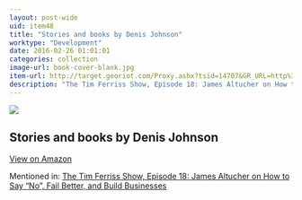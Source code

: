 ```yaml
---
layout: post-wide
uid: item48
title: "Stories and books by Denis Johnson"
worktype: "Development"
date: 2016-02-26 01:01:01
categories: collection
image-url: book-cover-blank.jpg
item-url: http://target.georiot.com/Proxy.ashx?tsid=14707&GR_URL=http%3A%2F%2Fwww.amazon.com%2FDenis-Johnson%2Fe%2FB000AQ3FL0%2F
description: "The Tim Ferriss Show, Episode 18: James Altucher on How to Say “No”, Fail Better, and Build Businesses"
---
```

<a href="http://target.georiot.com/Proxy.ashx?tsid=14707&GR_URL=http%3A%2F%2Fwww.amazon.com%2FDenis-Johnson%2Fe%2FB000AQ3FL0%2F" target="blank"><img src="../../../../img/thumbs/book-cover-blank.jpg" class="prod-img"></a>
<h2>Stories and books by Denis Johnson</h2>
<p><a class="btn btn-primary" href="http://target.georiot.com/Proxy.ashx?tsid=14707&GR_URL=http%3A%2F%2Fwww.amazon.com%2FDenis-Johnson%2Fe%2FB000AQ3FL0%2F" target="blank">View on Amazon</a><p>
<p>Mentioned in: <a href="http://fourhourworkweek.com/2014/07/11/james-altucher/" target="blank">The Tim Ferriss Show, Episode 18: James Altucher on How to Say “No”, Fail Better, and Build Businesses</a></p>
